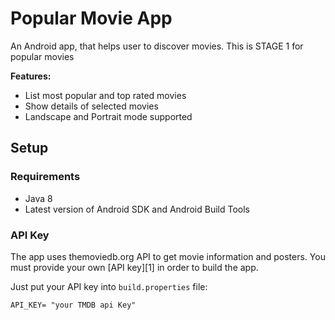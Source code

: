 Popular Movie App
==================


An Android app, that helps user to discover movies. 
This is STAGE 1 for popular movies  

**Features:**

- List most popular and top rated movies
- Show details of selected movies
- Landscape and Portrait mode supported


Setup
---------------

### Requirements

- Java 8
- Latest version of Android SDK and Android Build Tools

### API Key

The app uses themoviedb.org API to get movie information and posters. You must provide your own [API key][1] in order to build the app.

Just put your API key into `build.properties` file:

```API_KEY
API_KEY= "your TMDB api Key"
```
